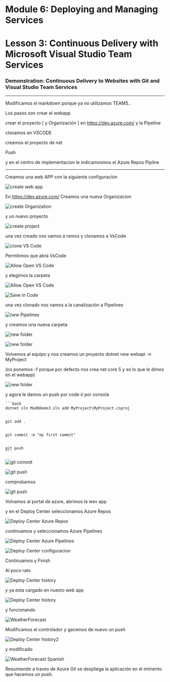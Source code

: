 # Module 6: Deploying and Managing Services

# Lesson 3: Continuous Delivery with Microsoft Visual Studio Team Services

### Demonstration: Continuous Delivery to Websites with Git and Visual Studio Team Services

----

Modificamos el markdown porque ya no utilizamos TEAMS..

Los pasos son crear el webapp

crear el proyecto [ y Organización ] en https://dev.azure.com/ y la Pipeline

clonamos en VSCODE 

creamos el proyecto de net

Push

y en el centro de implementacion le indicamosmos el Azure Repos Pipilne


----

Creamos una web APP con la siguiente configuración
	
![create web app](imagenes/c1.PNG)	
	
En https://dev.azure.com/ Creamos una nueva Organizacion

![create Organization](imagenes/c2.PNG)	

y un nuevo proyecto 

![create project](imagenes/c3.PNG)


una vez creado nos vamos a remos y clonamos a VsCode

![clone VS Code](imagenes/c4.PNG)

Permitimos que abra VsCode 

![Allow Open VS Code](imagenes/c5.PNG)

y elegimos la carpeta

![Allow Open VS Code](imagenes/c6.PNG)

![Save in Code](imagenes/c7.PNG)
	
	
una vez clonado nos vamos a la canalización a Pipelines 

![new Pipelines](imagenes/c8.PNG)

y creamos una nueva carpeta


![new folder](imagenes/c9.PNG)


![new folder](imagenes/c10.PNG)


Volvemos al equipo y nos creamos un proyecto dotnet new webapi -n MyProject

(no ponemos -f porque por defecto nos crea net core 5 y es lo que le dimos en el webapp)


![new folder](imagenes/c11.PNG)


y agora le damos un push por code ó por consola 

    ```bash
    dotnet sln Mod6Demo3.sln add MyProject\MyProject.csproj


    git add .


    git commit -m "my first commit"
	
	
	git push
    ```

![git commit](imagenes/c12.PNG)	

![git push](imagenes/c13.PNG)	


comprobamos 
	
![git push](imagenes/c14.PNG)	



Volvamos al portal de azure, abrimos la wev app 

y en el Deploy Center seleccionamos Azure Repos

![Deploy Center Azure Repos](imagenes/c15.PNG)	


continuamos y seleccionamos  Azure Pipelines


![Deploy Center Azure Pipelines](imagenes/c15.PNG)	
	

![Deploy Center configuracion](imagenes/c16.PNG)		

Continuamos y Finish


Al poco rato

![Deploy Center history](imagenes/c18.PNG)

y ya esta cargado en nuesto web app

![Deploy Center history](imagenes/c19.PNG)


y funcionando

![WeatherForecast](imagenes/c21.PNG)

Modificamos el controlador y gacemos de nuevo un push


![Deploy Center history2](imagenes/c20.PNG)

y modificado

![WeatherForecast Spanish](imagenes/c23.PNG)



Resumiendo a traves de Azure Git se despliega la aplicación en el mimento que hacemos un push.



	